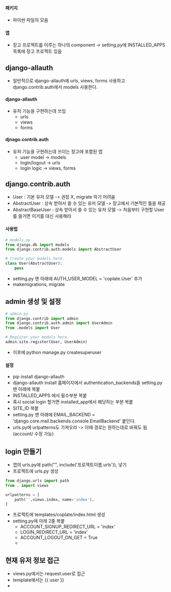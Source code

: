 #### 패키지
* 파이썬 파일의 모음 

#### 앱
* 장고 프로젝트를 이루는 하나의 component -> setting.py에 INSTALLED_APPS 목록에 장고 프로젝트 있음

## django-allauth
* 일반적으로 django-allauth에 urls, views, forms 사용하고 django.contrib.auth에서 models 사용한다.
#### django-allauth
* 유저 기능을 구현하는데 쓰임
  * urls
  * views
  * forms

#### djnago.contrib.auth
* 유저 기능을 구현하는데 쓰이는 장고에 포함된 앱
  * user model -> models
  * login/logout -> urls
  * login logic -> views, forms

## django.contrib.auth
* User : 기본 유저 모델 -> 권장 X, migrate 하기 어려움
* AbstractUser : 상속 받아서 쓸 수 있는 유저 모델 -> 장고에서 기본적인 틀을 제공
* AbstractBaseUser : 상속 받아서 쓸 수 있는 유저 모델 -> 처음부터 구현할 User를 쓸거면 이거를 대신 사용해라

#### 사용법
```python
# models.py
from django.db import models
from django.contrib.auth.models import AbstractUser

# Create your models here.
class User(AbstractUser):
    pass
```
* setting.py 맨 아래에 AUTH_USER_MODEL = 'coplate.User' 추가
* makemigrations, migrate

## admin 생성 및 설정
```python
# admin.py
from django.contrib import admin
from django.contrib.auth.admin import UserAdmin
from .models import User

# Register your models here.
admin.site.register(User, UserAdmin)
```
* 이후에 python manage.py createsuperuser

#### 설정
* pip install django-allauth
* django-allauth install 홈페이지에서 authentication_backends을 setting.py 맨 아래에 복붙
* INSTALLED_APPS 에서 필수부분 복붙
* 혹시 social login 할거면 installed_app에서 해당하는 부분 복붙
* SITE_ID 복붙
* setting.py 맨 아래에 EMAIL_BACKEND = 'django.core.mail.backends.console.EmailBackend' 붙인다.
* urls.py에 urlpatterns도 가져오라 -> 이때 경로는 원하는데로 바꿔도 됨(account/ 수정 가능)

## login 만들기
* 앱의 urls.py에 path("", include('프로젝트이름.urls')), 넣기
* 프로젝트에 urls.py 생성
```python
from django.urls import path
from . import views

urlpatterns = [
    path('',views.index, name='index'),
]
```
* 프로젝트에 templates/coplate/index.html 생성
* setting.py에 아래 2줄 복붙
  * ACCOUNT_SIGNUP_REDIRECT_URL = 'index'
  * LOGIN_REDIRECT_URL = 'index'
  * ACCOUNT_LOGOUT_ON_GET = True
  * 
## 현재 유저 정보 접근
* views.py에서는 request.user로 접근
* template에서는 {{ user }}
* 

